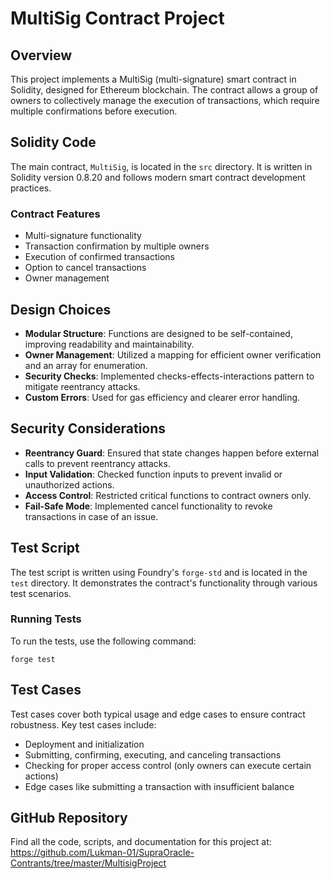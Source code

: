 # MultiSig Contract Project

## Overview
This project implements a MultiSig (multi-signature) smart contract in Solidity, designed for Ethereum blockchain. The contract allows a group of owners to collectively manage the execution of transactions, which require multiple confirmations before execution.

## Solidity Code
The main contract, `MultiSig`, is located in the `src` directory. It is written in Solidity version 0.8.20 and follows modern smart contract development practices.

### Contract Features
- Multi-signature functionality
- Transaction confirmation by multiple owners
- Execution of confirmed transactions
- Option to cancel transactions
- Owner management

## Design Choices
- **Modular Structure**: Functions are designed to be self-contained, improving readability and maintainability.
- **Owner Management**: Utilized a mapping for efficient owner verification and an array for enumeration.
- **Security Checks**: Implemented checks-effects-interactions pattern to mitigate reentrancy attacks.
- **Custom Errors**: Used for gas efficiency and clearer error handling.

## Security Considerations
- **Reentrancy Guard**: Ensured that state changes happen before external calls to prevent reentrancy attacks.
- **Input Validation**: Checked function inputs to prevent invalid or unauthorized actions.
- **Access Control**: Restricted critical functions to contract owners only.
- **Fail-Safe Mode**: Implemented cancel functionality to revoke transactions in case of an issue.

## Test Script
The test script is written using Foundry's `forge-std` and is located in the `test` directory. It demonstrates the contract's functionality through various test scenarios.

### Running Tests
To run the tests, use the following command:
```
forge test
```

## Test Cases
Test cases cover both typical usage and edge cases to ensure contract robustness. Key test cases include:
- Deployment and initialization
- Submitting, confirming, executing, and canceling transactions
- Checking for proper access control (only owners can execute certain actions)
- Edge cases like submitting a transaction with insufficient balance

## GitHub Repository
Find all the code, scripts, and documentation for this project at:
https://github.com/Lukman-01/SupraOracle-Contrants/tree/master/MultisigProject